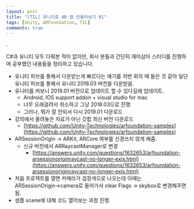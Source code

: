 ```yaml
---
layout: post
title: "[TIL] 유니티로 AR 앱 만들어보기 01"
tags: [Unity, ARFoundation, TIL]
comments: true
---
```


.

C#과 유니티 모두 다뤄본 적이 없지만, 회사 분들과 간단히 재미삼아 스터디를 진행하며
공부했던 내용들을 정리하고 있습니다.

- 유니티 허브를 통해서 다운받는게 빠르다는 얘기를 저번 회의 때 들은 것 같아 일단 유니티 허브를 통해서 유니티 2018.03 버전을 다운받음.
- 유니티를 켜보니 2019.01 버전으로 업데이트 할 수 있다길래 업데이트.
    - Android, IOS support addon + visual studio for mac
    - 너무 오래걸려서 취소하고 그냥 2018.03으로 진행
    - 그러나, 뭐가 잘 안되서 다시 2019.01 다운로드
- 강의에서 올려놓은 자료가 아닌 깃헙 최신 버전 다운로드
    - [https://github.com/Unity-Technologies/arfoundation-samples](https://github.com/Unity-Technologies/arfoundation-samples)
- ARSessionOrigin → ARKit, ARCore  여부를 신경쓰지 않게 해줌.
    - 신규 버전에서 ARRaycastManager로 변경
        - [https://answers.unity.com/questions/1632653/arfoundation-arsessionoriginraycast-no-longer-exis.html](https://answers.unity.com/questions/1632653/arfoundation-arsessionoriginraycast-no-longer-exis.html)
- 처음 프로젝트를 열면 카메라가 검정색으로 나오는데 이때는 ARSessionOrigin→camera로 들어가서 clear Flags → skybox로 변경해주면 됨.
- 샘플 scene에 대해 코드 열어보는 과정 진행.


